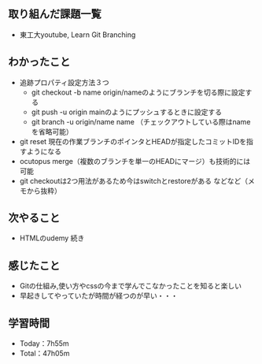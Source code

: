 ## 取り組んだ課題一覧
- 東工大youtube, Learn Git Branching

## わかったこと
- 追跡プロパティ設定方法３つ
  - git checkout -b name origin/nameのようにブランチを切る際に設定する
  - git push -u origin mainのようにプッシュするときに設定する
  - git branch -u origin/name name （チェックアウトしている際はnameを省略可能）
- git reset 現在の作業ブランチのポインタとHEADが指定したコミットIDを指すようになる
- ocutopus merge（複数のブランチを単一のHEADにマージ）も技術的には可能
- git checkoutは2つ用法があるため今はswitchとrestoreがある
などなど（メモから抜粋）

## 次やること
- HTMLのudemy 続き

## 感じたこと
- Gitの仕組み,使い方やcssの今まで学んでこなかったことを知ると楽しい
- 早起きしてやっていたが時間が経つのが早い・・・

## 学習時間
- Today：7h55m
- Total：47h05m
